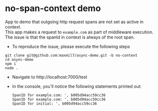 # no-span-context demo
App to demo that outgoing http request spans are not set as active in context.  
This app makes a request to `example.com` as part of middleware execution.  
The issue is that the spanId in context is always of the root span.

+ To reproduce the issue, please execute the following steps
```
git clone git@github.com:maxmil7/async-demo.git -b no-context
cd async-demo
npm i
node .
```
+ Navigate to http://localhost:7000/test
+ In the console, you'll notice the following statements printed out:

    ```
    SpanID for example.com: ', b005d94acc59cc36
    SpanID for example.com: ', b005d94acc59cc36
    SpanID for initial: ', b005d94acc59cc36
    ```

